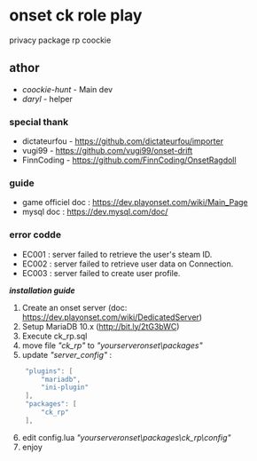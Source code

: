 # onset ck role play
privacy package rp coockie
## athor
- *coockie-hunt* - Main dev
- *daryl* - helper

### special thank
- dictateurfou - https://github.com/dictateurfou/importer
- vugi99 - https://github.com/vugi99/onset-drift
- FinnCoding - https://github.com/FinnCoding/OnsetRagdoll

### guide
- game officiel doc : https://dev.playonset.com/wiki/Main_Page
- mysql doc : https://dev.mysql.com/doc/

### error codde
- EC001 : server failed to retrieve the user's steam ID.
- EC002 : server failed to retrieve user data on Connection.
- EC003 : server failed to create user profile.

***installation guide***
1. Create an onset server (doc: https://dev.playonset.com/wiki/DedicatedServer)
2. Setup MariaDB 10.x (http://bit.ly/2tG3bWC)
3. Execute ck_rp.sql
4. move file *"ck_rp"* to *"yourserveronset\packages"*
5. update *"server_config"*  :
```lua
	"plugins": [
		"mariadb",
		"ini-plugin"
	],
	"packages": [
		"ck_rp"
	],
```
6. edit config.lua *"yourserveronset\packages\ck_rp\config"*
7. enjoy


